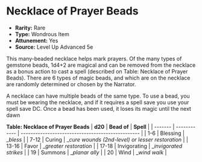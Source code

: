 # Necklace of Prayer Beads

- **Rarity:** Rare
- **Type:** Wondrous Item
- **Attunement:** Yes
- **Source:** Level Up Advanced 5e

This many-beaded necklace helps mark prayers. Of the many types of gemstone beads, 1d4+2 are magical and can be removed from the necklace as a bonus action to cast a spell (described on Table: Necklace of Prayer Beads). There are 6 types of magic beads, and which are on the necklace are randomly determined or chosen by the Narrator.

A necklace can have multiple beads of the same type. To use a bead, you must be wearing the necklace, and if it requires a spell save you use your spell save DC. Once a bead has been used, it loses its magic until the next dawn

__**Table: Necklace of Prayer Beads**__
| **d20** | **Bead of**  | **Spell**                                         |
| ------- | ------------ | ------------------------------------------------- |
| 1-6     | Blessing     | __bless_                                          |
| 7-12    | Curing       | __cure wounds  (2nd-level) or lesser restoration_ |
| 13-16   | Favor        | __greater restoration_                            |
| 17-18   | Invigorating | __invigorated strikes_                            |
| 19      | Summons      | __planar ally_                                    |
| 20      | Wind         | __wind walk_                                      |
